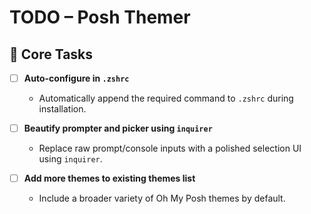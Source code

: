 # TODO – Posh Themer

## 📌 Core Tasks

- [ ] **Auto-configure in `.zshrc`**
  - Automatically append the required command to `.zshrc` during installation.

- [ ] **Beautify prompter and picker using `inquirer`**
  - Replace raw prompt/console inputs with a polished selection UI using
    `inquirer`.

- [ ] **Add more themes to existing themes list**
  - Include a broader variety of Oh My Posh themes by default.

